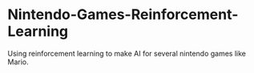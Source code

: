 # Nintendo-Games-Reinforcement-Learning
Using reinforcement learning to make AI for several nintendo games like Mario.
